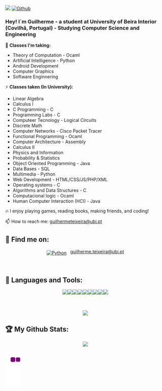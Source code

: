 ![](https://visitor-badge.laobi.icu/badge?page_id=GuilhermeTeixeira13.GuilhermeTeixeira13)
[![Github](https://img.shields.io/github/followers/GuilhermeTeixeira13?label=Follow&style=social)](https://github.com/GuilhermeTeixeira13)

### Hey! I´m Guilherme - a student at University of Beira Interior (Covilhã, Portugal) - Studying Computer Science and Engineering

📓 **Classes I'm taking:**

- Theory of Computation - Ocaml
- Artificial Intelligence - Python
- Android Development
- Computer Graphics
- Software Enginnering


⚡ **Classes taken (In University):**

- Linear Algebra
- Calculus I
- C Programming - C
- Programming Labs - C
- Computeer Tecnology - Logical Circuits
- Discrete Math
- Computer Networks - Cisco Packet Tracer
- Functional Programming - Ocaml
- Computer Architecture - Assembly
- Calculus II
- Physics and Information
- Probability & Statistics
- Object Oriented Programming - Java
- Data Bases - SQL
- Multimedia - Python
- Web Development - HTML/CSS/JS/PHP/XML
- Operating systems - C
- Algorithms and Data Structures - C
- Computacional logic - Ocaml
- Human Computer Interaction (HCI)  - Java

🔥 I enjoy playing games, reading books, making friends, and coding!

📫 How to reach me: guilhermeteixeira@ubi.pt

## :email: Find me on:

<!--
[<img align="left" alt="CharalambosIoannou" width="40px" src="https://raw.githubusercontent.com/iconic/open-iconic/master/svg/globe.svg" />][website]
[<img align="left" alt="CharalambosIoannou | LinkedIn" width="40px" src="https://cdn.jsdelivr.net/npm/simple-icons@v3/icons/linkedin.svg" />][linkedin]
[<img align="left" alt="CharalambosIoannou | Mail" width="40px" src="https://cdn.jsdelivr.net/npm/simple-icons@v3/icons/gmail.svg" />][mail]
-->

<p align="center">
 <a href="mailto:guilherme.teixeira@ubi.pt"> <img src="https://cdn-icons-png.flaticon.com/512/726/726623.png" alt="Python" height="40" style="vertical-align:top; margin:4px"></a> 
 <a href="mailto:guilherme.teixeira@ubi.pt" style="vertical-align:top; margin:4px">guilherme.teixeira@ubi.pt</a> 
</p>

<br />

## 🧰 Languages and Tools:

<p align="center">
<img height=50 src="https://cdn.jsdelivr.net/gh/devicons/devicon/icons/java/java-original.svg"/><img height=50 src="https://cdn.jsdelivr.net/gh/devicons/devicon/icons/android/android-original.svg"/><img height=50 src="https://cdn.jsdelivr.net/gh/devicons/devicon/icons/c/c-original.svg" /><img height=50 src="https://cdn.jsdelivr.net/gh/devicons/devicon/icons/python/python-original.svg"/><img height=50 src="https://cdn.jsdelivr.net/gh/devicons/devicon/icons/ocaml/ocaml-original.svg" /><img height=50 src="https://cdn.jsdelivr.net/gh/devicons/devicon/icons/git/git-plain.svg"/><img height=50 src="https://cdn.jsdelivr.net/gh/devicons/devicon/icons/github/github-original.svg"/><img height=50  src="https://cdn.jsdelivr.net/gh/devicons/devicon/icons/ubuntu/ubuntu-plain.svg" /><img height=50  src="https://cdn.jsdelivr.net/gh/devicons/devicon/icons/trello/trello-plain.svg" />

</p>
<br />
<p align="center">
  <a href="https://github-readme-stats.vercel.app/api/top-langs/?username=GuilhermeTeixeira13&theme=dark&hide=TeX,HTML,PHP,CSS,JavaScript&layout=compact">
    <img align="center" src="https://github-readme-stats.vercel.app/api/top-langs/?username=GuilhermeTeixeira13&theme=dark&hide=TeX,HTML,PHP,CSS,JavaScript&layout=compact" />
  </a>
</p>

## :trophy: My Github Stats:

<p align="center">
<img src="https://github-readme-streak-stats.herokuapp.com/?user=GuilhermeTeixeira13"/>
  
![snake gif](https://github.com/GuilhermeTeixeira13/GuilhermeTeixeira13/blob/output/github-contribution-grid-snake.gif)

